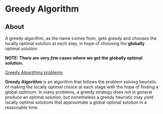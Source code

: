 # Greedy Algorithm

## About

A greedy algorithm, as the name comes from, gets _greedy_ and chooses the locally optimal solution at each step, in hope of choosing the **globally** optimal solution.

**NOTE: There are very _few_ cases where we get the globally optimal solution.**


[Greedy Algorithms problems](https://www.techiedelight.com/list-of-problems/#Greedy)

**Greedy Algorithm** is an algorithm that follows the problem solving heuristic of making the locally optimal choice at each stage with the hope of finding a global optimum. In many problems, a greedy strategy does not in general produce an optimal solution, but nonetheless a greedy heuristic may yield locally optimal solutions that approximate a global optimal solution in a reasonable time.
